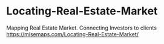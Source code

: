# Locating-Real-Estate-Market
Mapping Real Estate Market. Connecting Investors to clients 
https://misemaps.com/Locating-Real-Estate-Market/
